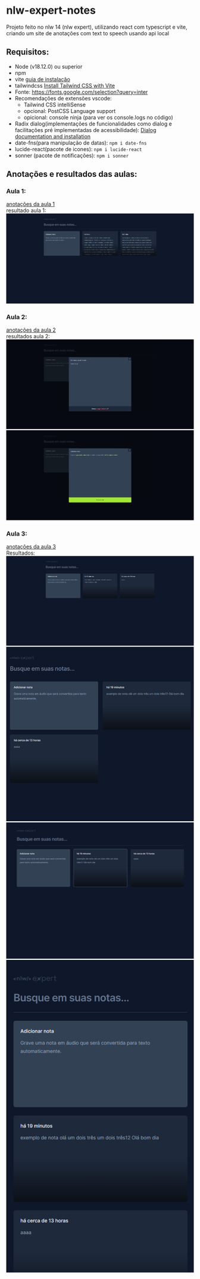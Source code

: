 # nlw-expert-notes

Projeto feito no nlw 14 (nlw expert), utilizando react com typescript e vite, criando um site de anotações com text to speech usando api local

## Requisitos:

- Node (v18.12.0) ou superior
- npm
- vite [guia de instalação](https://vitejs.dev/guide/installation.html)
- tailwindcss [Install Tailwind CSS with Vite](https://tailwindcss.com/docs/guides/vite)
- Fonte: https://fonts.google.com/selection?query=inter
- Recomendações de extensões vscode:
  - Tailwind CSS intelliSense
  - opcional: PostCSS Language support
  - opicional: console ninja (para ver os console.logs no código)
- Radix dialog(implementações de funcionalidades como dialog e facilitações pré implementadas de acessibilidade): [Dialog documentation and installation](https://www.radix-ui.com/docs/primitives/components/dialog)
- date-fns(para manipulação de datas): `npm i date-fns`
- lucide-react(pacote de icones): `npm i lucide-react`
- sonner (pacote de notificações): `npm i sonner`

## Anotações e resultados das aulas:

### Aula 1:

[anotações da aula 1](class_notes/class_1/class-1.md)  
resultado aula 1:
![resultado aula 1](class_notes/class_1/class-1-result.png)

### Aula 2:

[anotações da aula 2](class_notes/class_2/class-2.md)  
resultados aula 2:
![Lendo nota](class_notes/class_2/read-note.png)
![Escrevendo nota](class_notes/class_2/writte-note.png)

### Aula 3:

[anotações da aula 3](class_notes/class_3/class-3.md)  
Resultados:
![alt text](class_notes/class_3/full-hd-class-3-result.png)
![alt text](class_notes/class_3/fraction-of-full-hd-class3-result.png)
![alt text](class_notes/class_3/half-full-hd-class-3-result.png)
![alt text](class_notes/class_3/mobile-class3-result.png)
